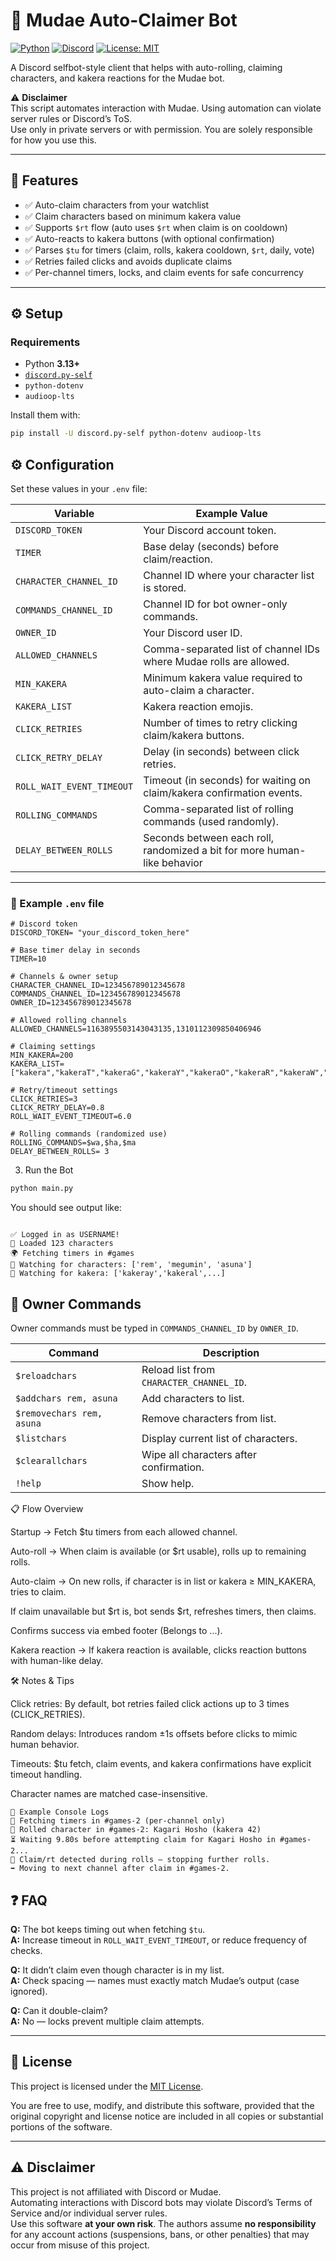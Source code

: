 # 🎲 Mudae Auto-Claimer Bot

[![Python](https://img.shields.io/badge/python-3.13+-blue.svg)](https://www.python.org/downloads/)
[![Discord](https://img.shields.io/badge/discord.py--self-latest-blueviolet)](https://github.com/dolfies/discord.py-self)
[![License: MIT](https://img.shields.io/badge/License-MIT-yellow.svg)](LICENSE)

A Discord selfbot-style client that helps with auto-rolling, claiming characters, and kakera reactions for the Mudae bot.

⚠️ **Disclaimer**  
This script automates interaction with Mudae. Using automation can violate server rules or Discord’s ToS.  
Use only in private servers or with permission. You are solely responsible for how you use this.

---

## 🚀 Features
- ✅ Auto-claim characters from your watchlist  
- ✅ Claim characters based on minimum kakera value  
- ✅ Supports `$rt` flow (auto uses `$rt` when claim is on cooldown)  
- ✅ Auto-reacts to kakera buttons (with optional confirmation)  
- ✅ Parses `$tu` for timers (claim, rolls, kakera cooldown, `$rt`, daily, vote)  
- ✅ Retries failed clicks and avoids duplicate claims  
- ✅ Per-channel timers, locks, and claim events for safe concurrency  

---

## ⚙️ Setup

### Requirements
- Python **3.13+**
- [`discord.py-self`](https://pypi.org/project/discord.py-self/)  
- `python-dotenv`  
- `audioop-lts`  

Install them with:

```bash
pip install -U discord.py-self python-dotenv audioop-lts
```


## ⚙️ Configuration

Set these values in your `.env` file:

| Variable                  | Example Value                                                                 |
|---------------------------|-------------------------------------------------------------------------------|
| `DISCORD_TOKEN`           | Your Discord account token.                                                 |
| `TIMER`                   | Base delay (seconds) before claim/reaction.                                 |
| `CHARACTER_CHANNEL_ID`    | Channel ID where your character list is stored.                             |
| `COMMANDS_CHANNEL_ID`     | Channel ID for bot owner-only commands.                                     |
| `OWNER_ID`                | Your Discord user ID.                                                       |
| `ALLOWED_CHANNELS`        | Comma-separated list of channel IDs where Mudae rolls are allowed.          |
| `MIN_KAKERA`              | Minimum kakera value required to auto-claim a character.                    |
| `KAKERA_LIST`             | Kakera reaction emojis.                                                |
| `CLICK_RETRIES`           | Number of times to retry clicking claim/kakera buttons.                     |
| `CLICK_RETRY_DELAY`       | Delay (in seconds) between click retries.                                   |
| `ROLL_WAIT_EVENT_TIMEOUT` | Timeout (in seconds) for waiting on claim/kakera confirmation events.       |
| `ROLLING_COMMANDS`        | Comma-separated list of rolling commands (used randomly).                   |
| `DELAY_BETWEEN_ROLLS`     | Seconds between each roll, randomized a bit for more human-like behavior    |
---

### 📂 Example `.env` file

```env
# Discord token 
DISCORD_TOKEN= "your_discord_token_here"

# Base timer delay in seconds
TIMER=10

# Channels & owner setup
CHARACTER_CHANNEL_ID=123456789012345678
COMMANDS_CHANNEL_ID=123456789012345678
OWNER_ID=123456789012345678

# Allowed rolling channels
ALLOWED_CHANNELS=1163895503143043135,1310112309850406946

# Claiming settings
MIN_KAKERA=200
KAKERA_LIST=["kakera","kakeraT","kakeraG","kakeraY","kakeraO","kakeraR","kakeraW","kakeraL"]

# Retry/timeout settings
CLICK_RETRIES=3
CLICK_RETRY_DELAY=0.8
ROLL_WAIT_EVENT_TIMEOUT=6.0

# Rolling commands (randomized use)
ROLLING_COMMANDS=$wa,$ha,$ma
DELAY_BETWEEN_ROLLS= 3 
```

3. Run the Bot
```bash
python main.py
```


You should see output like:
```

✅ Logged in as USERNAME!
📜 Loaded 123 characters
🌍 Fetching timers in #games
🎯 Watching for characters: ['rem', 'megumin', 'asuna']
💠 Watching for kakera: ['kakeray','kakeral',...]
```

## 🔑 Owner Commands

Owner commands must be typed in `COMMANDS_CHANNEL_ID` by `OWNER_ID`.

| Command            | Description                                  |
|--------------------|----------------------------------------------|
| `$reloadchars`     | Reload list from `CHARACTER_CHANNEL_ID`.     |
| `$addchars rem, asuna` | Add characters to list.                 |
| `$removechars rem, asuna` | Remove characters from list.         |
| `$listchars`       | Display current list of characters.          |
| `$clearallchars`   | Wipe all characters after confirmation.      |
| `!help`            | Show help.                                   |


📋 Flow Overview

Startup → Fetch $tu timers from each allowed channel.

Auto-roll → When claim is available (or $rt usable), rolls up to remaining rolls.

Auto-claim → On new rolls, if character is in list or kakera ≥ MIN_KAKERA, tries to claim.

If claim unavailable but $rt is, bot sends $rt, refreshes timers, then claims.

Confirms success via embed footer (Belongs to ...).

Kakera reaction → If kakera reaction is available, clicks reaction buttons with human-like delay.

🛠️ Notes & Tips

Click retries: By default, bot retries failed click actions up to 3 times (CLICK_RETRIES).

Random delays: Introduces random ±1s offsets before clicks to mimic human behavior.

Timeouts: $tu fetch, claim events, and kakera confirmations have explicit timeout handling.

Character names are matched case-insensitive.
```
🧩 Example Console Logs
📡 Fetching timers in #games-2 (per-channel only)
🎲 Rolled character in #games-2: Kagari Hosho (kakera 42)
⏳ Waiting 9.80s before attempting claim for Kagari Hosho in #games-2...
🛑 Claim/rt detected during rolls — stopping further rolls.
➡ Moving to next channel after claim in #games-2.
```

## ❓ FAQ

**Q:** The bot keeps timing out when fetching `$tu`.  
**A:** Increase timeout in `ROLL_WAIT_EVENT_TIMEOUT`, or reduce frequency of checks.  

**Q:** It didn’t claim even though character is in my list.  
**A:** Check spacing — names must exactly match Mudae’s output (case ignored).  

**Q:** Can it double-claim?  
**A:** No — locks prevent multiple claim attempts.  

---

## 📜 License

This project is licensed under the [MIT License](LICENSE).

You are free to use, modify, and distribute this software, provided that the original copyright and license notice are included in all copies or substantial portions of the software.

---

## ⚠️ Disclaimer

This project is not affiliated with Discord or Mudae.  
Automating interactions with Discord bots may violate Discord’s Terms of Service and/or individual server rules.  
Use this software **at your own risk**. The authors assume **no responsibility** for any account actions (suspensions, bans, or other penalties) that may occur from misuse of this project.



